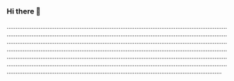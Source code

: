 ### Hi there 👋

.................................................................................................................................................................................................................................................................................................................................................................................................................................................................................................................................................................................................................................................................................................................................................................................................................................................................................................